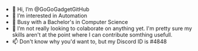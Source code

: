 - 👋 Hi, I’m @GoGoGadgetGitHub
- 👀 I’m interested in Automation
- 🌱 Busy with a Bachelor's in Computer Science
- 💞️ I’m not really looking to colaborate on anything yet. I'm pretty sure my skills aren't at the point where I can contribute somthing usefull.
- 📫 Don't know why you'd want to, but my Discord ID is #4848

<!---
GoGoGadgetGitHub/GoGoGadgetGitHub is a ✨ special ✨ repository because its `README.md` (this file) appears on your GitHub profile.
You can click the Preview link to take a look at your changes.
--->
